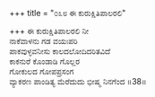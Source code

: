 +++
title = "೦೩೮ ಈ ಕುರುಕ್ಷಿತಿಪಾಲರಲಿ"

+++
ಈ ಕುರುಕ್ಷಿತಿಪಾಲರಲಿ ನೀ  
ನಾಕೆವಾಳನು ಗಡ ವಯಃಪರಿ  
ಪಾಕವುಳ್ಳವನೀಸು ಕಾಲದಲೋದಿದರಿತವಿದೆ  
ಕಾಕನುರೆ ಕೊಂಡಾಡಿ ಗೊಲ್ಲರ  
ಗೋಕುಲದ ಗೋಪಪ್ರಸಂಗ  
ವ್ಯಾಕರಣ ಪಾಂಡಿತ್ಯ ಮೆರೆದುದು ಭೀಷ್ಮ ನಿನಗೆಂದ    ॥38॥